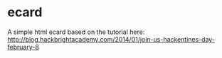 ecard
=====

A simple html ecard based on the tutorial here: http://blog.hackbrightacademy.com/2014/01/join-us-hackentines-day-february-8